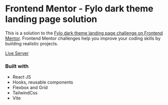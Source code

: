 # Frontend Mentor - Fylo dark theme landing page solution

This is a solution to the [Fylo dark theme landing page challenge on Frontend Mentor](https://www.frontendmentor.io/challenges/fylo-dark-theme-landing-page-5ca5f2d21e82137ec91a50fd). Frontend Mentor challenges help you improve your coding skills by building realistic projects.

[Live Server](https://fylo-dark-landing-page213.netlify.app/)

### Built with

- React JS
- Hooks, reusable components
- Flexbox and Grid
- TailwindCss
- Vite
